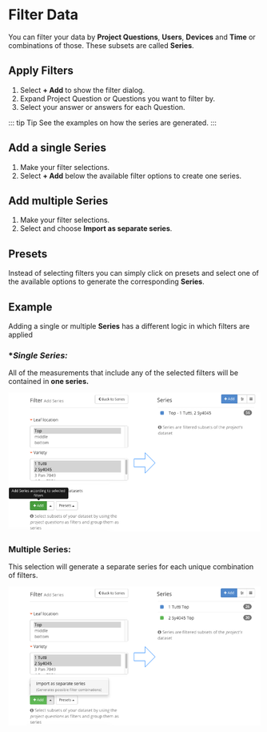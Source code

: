# Filter Data

You can filter your data by **Project Questions**, **Users**, **Devices** and **Time** or combinations of those. These subsets are called **Series**.

## Apply Filters

1. Select **+ Add** to show the filter dialog.
2. Expand Project Question or Questions you want to filter by.
3. Select your answer or answers for each Question.

::: tip Tip
See the examples on how the series are generated.
:::

## Add a single Series

1. Make your filter selections.
2. Select **+ Add** below the available filter options to create one series.

## Add multiple Series

1. Make your filter selections.
2. Select **<i class="fa fa-caret-up" aria-hidden="true"></i>** and choose **Import as separate series**.

## Presets

Instead of selecting filters you can simply click on presets and select one of the available options to generate the corresponding  **Series**.

## Example

Adding a single or multiple **Series** has a different logic in which filters are applied

### **Single Series:*

All of the measurements that include any of the selected filters will be contained in **one series.**

![Single Series: Select your filters and select Add.](./images/filter-data-one-series.png)

### **Multiple Series:**

This selection will generate a separate series for each unique combination of filters.

![Multiple Series: Select your filters and select the Import as separate series option.](./images/filter-data-multiple-series.png)
